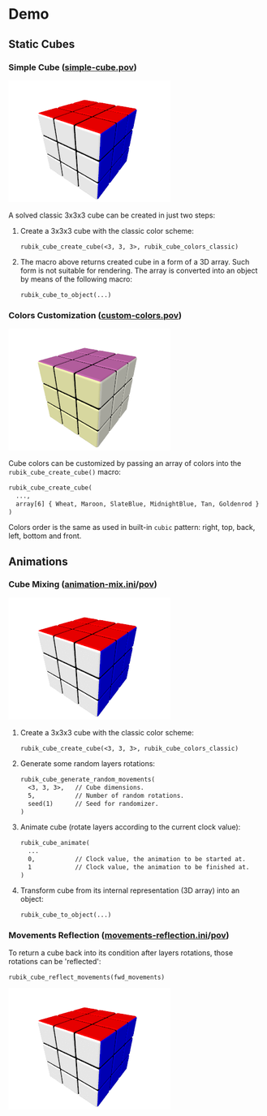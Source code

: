 Demo
====

Static Cubes
------------

### Simple Cube ([simple-cube.pov](simple-cube.pov))

![](simple-cube.png)

A solved classic 3x3x3 cube can be created in just two steps:

1. Create a 3x3x3 cube with the classic color scheme:
   ```
   rubik_cube_create_cube(<3, 3, 3>, rubik_cube_colors_classic)
   ```

2. The macro above returns created cube in a form of a 3D array. Such
   form is not suitable for rendering. The array is converted into an
   object by means of the following macro:
   ```
   rubik_cube_to_object(...)
   ```


### Colors Customization ([custom-colors.pov](custom-colors.pov))

![](custom-colors.png)

Cube colors can be customized by passing an array of colors into the
`rubik_cube_create_cube()` macro:
```
rubik_cube_create_cube(
  ...,
  array[6] { Wheat, Maroon, SlateBlue, MidnightBlue, Tan, Goldenrod }
)
```

Colors order is the same as used in built-in `cubic` pattern: right,
top, back, left, bottom and front.


Animations
----------

### Cube Mixing ([animation-mix.ini](animation-mix.ini)/[pov](animation-mix.pov))

![](animation-mix.gif)

1. Create a 3x3x3 cube with the classic color scheme:
   ```
   rubik_cube_create_cube(<3, 3, 3>, rubik_cube_colors_classic)
   ```

2. Generate some random layers rotations:
   ```
   rubik_cube_generate_random_movements(
     <3, 3, 3>,   // Cube dimensions.
     5,           // Number of random rotations.
     seed(1)      // Seed for randomizer.
   )
   ```

3. Animate cube (rotate layers according to the current clock
   value):
   ```
   rubik_cube_animate(
     ...
     0,           // Clock value, the animation to be started at.
     1            // Clock value, the animation to be finished at.
   )
   ```

4. Transform cube from its internal representation (3D array) into an
   object:
   ```
   rubik_cube_to_object(...)
   ```


### Movements Reflection ([movements-reflection.ini](movements-reflection.ini)/[pov](movements-reflection.pov))

To return a cube back into its condition after layers rotations, those
rotations can be 'reflected':
```
rubik_cube_reflect_movements(fwd_movements)
```

![](movements-reflection.gif)
